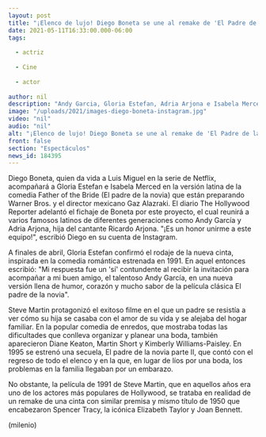 ```yaml
---
layout: post
title: "¡Elenco de lujo! Diego Boneta se une al remake de 'El Padre de la Novia'"
date: 2021-05-11T16:33:00.000-06:00
tags:
  
  - actriz
  
  - Cine
  
  - actor
  
author: nil
description: "Andy Garcia, Gloria Estefan, Adria Arjona e Isabela Merced son parte del elenco del remake que será dirigido por Gaz Alazraki. "
image: "/uploads/2021/images-diego-boneta-instagram.jpg"
video: "nil"
audio: "nil"
alt: "¡Elenco de lujo! Diego Boneta se une al remake de 'El Padre de la Novia'"
front: false
section: "Espectáculos"
news_id: 184395
---
```


Diego Boneta, quien da vida a Luis Miguel en la serie de Netflix, acompañará a Gloria Estefan e Isabela Merced en la versión latina de la comedia Father of the Bride (El padre de la novia) que están preparando Warner Bros. y el director mexicano Gaz Alazraki. El diario The Hollywood Reporter adelantó el fichaje de Boneta por este proyecto, el cual reunirá a varios famosos latinos de diferentes generaciones como Andy García y Adria Arjona, hija del cantante Ricardo Arjona. "¡Es un honor unirme a este equipo!", escribió Diego en su cuenta de Instagram. 

A finales de abril, Gloria Estefan confirmó el rodaje de la nueva cinta, inspirada en la comedia romántica estrenada en 1991. En aquel entonces escribió: "Mi respuesta fue un 'sí' contundente al recibir la invitación para acompañar a mi buen amigo, el talentoso Andy García, en una nueva versión llena de humor, corazón y mucho sabor de la película clásica El padre de la novia". 

Steve Martin protagonizó el exitoso filme en el que un padre se resistía a ver cómo su hija se casaba con el amor de su vida y se alejaba del hogar familiar. En la popular comedia de enredos, que mostraba todas las dificultades que conlleva organizar y planear una boda, también aparecieron Diane Keaton, Martin Short y Kimberly Williams-Paisley. En 1995 se estrenó una secuela, El padre de la novia parte II, que contó con el regreso de todo el elenco y en la que, en lugar de líos por una boda, los problemas en la familia llegaban por un embarazo. 

No obstante, la película de 1991 de Steve Martin, que en aquellos años era uno de los actores más populares de Hollywood, se trataba en realidad de un remake de una cinta con similar premisa y mismo título de 1950 que encabezaron Spencer Tracy, la icónica Elizabeth Taylor y Joan Bennett. 

(milenio)